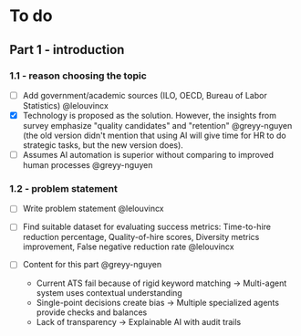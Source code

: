 # To do

## Part 1 - introduction

### 1.1 - reason choosing the topic

- [ ] Add government/academic sources (ILO, OECD, Bureau of Labor Statistics) @lelouvincx
- [x] Technology is proposed as the solution. However, the insights from survey emphasize "quality candidates" and "retention" @greyy-nguyen (the old version didn't mention that using AI will give time for HR to do strategic tasks, but the new version does).
- [ ] Assumes AI automation is superior without comparing to improved human processes @greyy-nguyen

### 1.2 - problem statement

- [ ] Write problem statement @lelouvincx

- [ ] Find suitable dataset for evaluating success metrics: Time-to-hire reduction percentage, Quality-of-hire scores, Diversity metrics improvement, False negative reduction rate @lelouvincx

- [ ] Content for this part @greyy-nguyen
  - Current ATS fail because of rigid keyword matching → Multi-agent system uses contextual understanding
  - Single-point decisions create bias → Multiple specialized agents provide checks and balances
  - Lack of transparency → Explainable AI with audit trails
